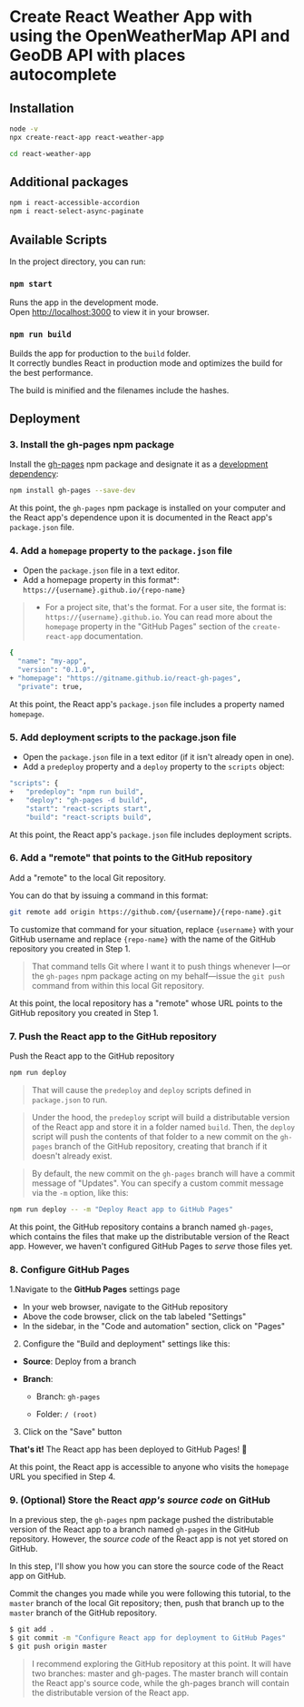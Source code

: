 # Create React Weather App with using the OpenWeatherMap API and GeoDB API with places autocomplete
## Installation
```bash
node -v
npx create-react-app react-weather-app

cd react-weather-app
```

## Additional packages
```bash
npm i react-accessible-accordion
npm i react-select-async-paginate
```

## Available Scripts

In the project directory, you can run:

### `npm start`

Runs the app in the development mode.\
Open [http://localhost:3000](http://localhost:3000) to view it in your browser.

### `npm run build`

Builds the app for production to the `build` folder.\
It correctly bundles React in production mode and optimizes the build for the best performance.

The build is minified and the filenames include the hashes.

## Deployment

### 3. Install the gh-pages npm package
Install the [gh-pages](https://github.com/tschaub/gh-pages) npm package and designate it as a [development dependency](https://docs.npmjs.com/specifying-dependencies-and-devdependencies-in-a-package-json-file):
```bash
npm install gh-pages --save-dev
```
At this point, the `gh-pages` npm package is installed on your computer and the React app's dependence upon it is documented in the React app's `package.json` file.

### 4. Add a `homepage` property to the `package.json` file
- Open the `package.json` file in a text editor.
- Add a homepage property in this format*: `https://{username}.github.io/{repo-name}`

> * For a project site, that's the format. For a user site, the format is: `https://{username}.github.io`. You can read more about the `homepage` property in the "GitHub Pages" section of the `create-react-app` documentation.
```bash
{
  "name": "my-app",
  "version": "0.1.0",
+ "homepage": "https://gitname.github.io/react-gh-pages",
  "private": true,
```
At this point, the React app's `package.json` file includes a property named `homepage`.

### 5. Add deployment scripts to the **package.json** file

- Open the `package.json` file in a text editor (if it isn't already open in one).
- Add a `predeploy` property and a `deploy` property to the `scripts` object:
```bash
"scripts": {
+   "predeploy": "npm run build",
+   "deploy": "gh-pages -d build",
    "start": "react-scripts start",
    "build": "react-scripts build",
```
At this point, the React app's `package.json` file includes deployment scripts.

### 6. Add a "remote" that points to the GitHub repository
Add a "remote" to the local Git repository.

You can do that by issuing a command in this format:
```bash
git remote add origin https://github.com/{username}/{repo-name}.git
````
To customize that command for your situation, replace `{username}` with your GitHub username and replace `{repo-name}` with the name of the GitHub repository you created in Step 1.

> That command tells Git where I want it to push things whenever I—or the `gh-pages` npm package acting on my behalf—issue the `git push` command from within this local Git repository.

At this point, the local repository has a "remote" whose URL points to the GitHub repository you created in Step 1.

### 7. Push the React app to the GitHub repository
Push the React app to the GitHub repository
```bash
npm run deploy
```
> That will cause the `predeploy` and `deploy` scripts defined in `package.json` to run.

> Under the hood, the `predeploy` script will build a distributable version of the React app and store it in a folder named `build`. Then, the `deploy` script will push the contents of that folder to a new commit on the `gh-pages` branch of the GitHub repository, creating that branch if it doesn't already exist.

> By default, the new commit on the `gh-pages` branch will have a commit message of "Updates". You can specify a custom commit message via the `-m` option, like this:
```bash
npm run deploy -- -m "Deploy React app to GitHub Pages"
```
At this point, the GitHub repository contains a branch named `gh-pages`, which contains the files that make up the distributable version of the React app. However, we haven't configured GitHub Pages to *serve* those files yet.

### 8. Configure GitHub Pages
1.Navigate to the **GitHub Pages** settings page

- In your web browser, navigate to the GitHub repository
- Above the code browser, click on the tab labeled "Settings"
- In the sidebar, in the "Code and automation" section, click on "Pages"

2. Configure the "Build and deployment" settings like this:
- **Source**: Deploy from a branch
- **Branch**:

    - Branch: `gh-pages`

    - Folder: `/ (root)`

3. Click on the "Save" button

**That's it!** The React app has been deployed to GitHub Pages! 🚀

At this point, the React app is accessible to anyone who visits the `homepage` URL you specified in Step 4.

### 9. (Optional) Store the React *app's source code* on GitHub
In a previous step, the `gh-pages` npm package pushed the distributable version of the React app to a branch named `gh-pages` in the GitHub repository. However, the *source code* of the React app is not yet stored on GitHub.

In this step, I'll show you how you can store the source code of the React app on GitHub.

Commit the changes you made while you were following this tutorial, to the `master` branch of the local Git repository; then, push that branch up to the `master` branch of the GitHub repository.
```bash
$ git add .
$ git commit -m "Configure React app for deployment to GitHub Pages"
$ git push origin master
```
> I recommend exploring the GitHub repository at this point. It will have two branches: master and gh-pages. The master branch will contain the React app's source code, while the gh-pages branch will contain the distributable version of the React app.

